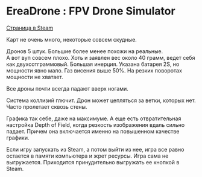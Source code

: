 # EreaDrone : FPV Drone Simulator

[Страница в Steam](https://store.steampowered.com/app/1301060/EreaDrone__FPV_Drone_Simulator/)

Карт не очень много, некоторые совсем скудные.

Дронов 5 штук. Большие более менее похожи на реальные.  
А вот вуп совсем плохо. Хоть и заявлен вес около 40 грамм, ведет себя как двухсотграммовый. Большая инерция. Указана батарея 2S, но мощности явно мало. Газ висения выше 50%. На резких поворотах мощности не хватает.  

Все дроны почти всегда падают вверх ногами.

Система коллизий глючит. Дрон может цепляться за ветки, которых нет. Часто пролетает сквозь стены.

Графика так себе, даже на максимуме. А еще есть отвратительная настройка Depth of Field, когда резкость изображения вдаль сильно падает. Причем она включается именно на повышенном качестве графики. 

Если игру запускать из Steam, а потом выйти из нее, игра все равно остается в памяти компьютера и жрет ресурсы. Игра сама не выгружается. Приходится принудительно выгружать ее кнопкой в Steam.